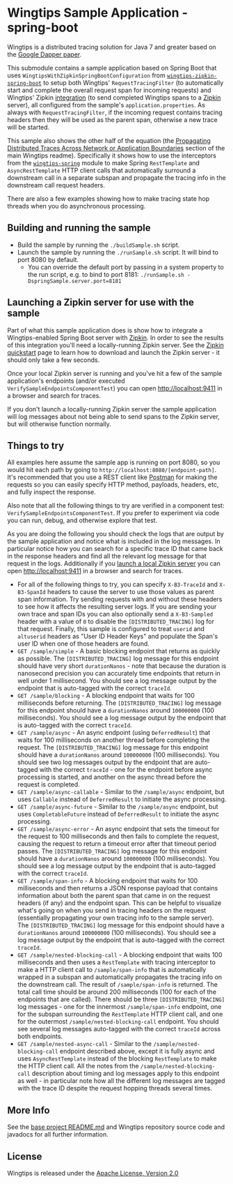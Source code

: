 # Wingtips Sample Application - spring-boot

Wingtips is a distributed tracing solution for Java 7 and greater based on the 
[Google Dapper paper](http://static.googleusercontent.com/media/research.google.com/en/us/pubs/archive/36356.pdf).

This submodule contains a sample application based on Spring Boot that uses `WingtipsWithZipkinSpringBootConfiguration` 
from [`wingtips-zipkin-spring-boot`](../../wingtips-zipkin-spring-boot) to setup both Wingtips' 
`RequestTracingFilter` (to automatically start and complete the overall request span for incoming requests) and 
Wingtips' Zipkin [integration](../../wingtips-zipkin) (to send completed Wingtips spans to a 
[Zipkin](http://zipkin.io/) server), all configured from the sample's `application.properties`. As always with 
`RequestTracingFilter`, if the incoming request contains tracing headers then they will be used as the parent span, 
otherwise a new trace will be started. 

This sample also shows the other half of the equation 
(the [Propagating Distributed Traces Across Network or Application Boundaries](../../README.md#propagating_traces) 
section of the main Wingtips readme). Specifically it shows how to use the interceptors from the 
[`wingtips-spring`](../../wingtips-spring) module to make Spring `RestTemplate` and `AsyncRestTemplate` HTTP client 
calls that automatically surround a downstream call in a separate subspan and propagate the tracing info in the 
downstream call request headers.

There are also a few examples showing how to make tracing state hop threads when you do asynchronous processing.

## Building and running the sample 
 
* Build the sample by running the `./buildSample.sh` script.
* Launch the sample by running the `./runSample.sh` script. It will bind to port 8080 by default. 
    * You can override the default port by passing in a system property to the run script, 
    e.g. to bind to port 8181: `./runSample.sh -DspringSample.server.port=8181`
 
<a name="launching_zipkin"></a>
## Launching a Zipkin server for use with the sample

Part of what this sample application does is show how to integrate a Wingtips-enabled Spring Boot server with 
[Zipkin](http://zipkin.io/). In order to see the results of this integration you'll need a locally-running Zipkin
server. See the [Zipkin quickstart](http://zipkin.io/pages/quickstart) page to learn how to download and launch the 
Zipkin server - it should only take a few seconds.

Once your local Zipkin server is running and you've hit a few of the sample application's endpoints (and/or executed 
`VerifySampleEndpointsComponentTest`) you can open [http://localhost:9411](http://localhost:9411) in a browser and 
search for traces.

If you don't launch a locally-running Zipkin server the sample application will log messages about not being able to 
send spans to the Zipkin server, but will otherwise function normally.
 
## Things to try
 
All examples here assume the sample app is running on port 8080, so you would hit each path by going to 
`http://localhost:8080/[endpoint-path]`. It's recommended that you use a REST client like 
[Postman](https://www.getpostman.com/) for making the requests so you can easily specify HTTP method, payloads, headers, 
etc, and fully inspect the response.

Also note that all the following things to try are verified in a component test: `VerifySampleEndpointsComponentTest`. 
If you prefer to experiment via code you can run, debug, and otherwise explore that test. 

As you are doing the following you should check the logs that are output by the sample application and notice what is 
included in the log messages. In particular notice how you can search for a specific trace ID that came back in the
response headers and find all the relevant log message for that request in the logs. Additionally if you [launch
a local Zipkin server](#launching_zipkin) you can open [http://localhost:9411](http://localhost:9411) in a browser and
search for traces.  
 
* For all of the following things to try, you can specify `X-B3-TraceId` and `X-B3-SpanId` headers to cause the server
to use those values as parent span information. Try sending requests with and without these headers to see how it
affects the resulting server logs. If you are sending your own trace and span IDs you can also optionally send a 
`X-B3-Sampled` header with a value of `0` to disable the `[DISTRIBUTED_TRACING]` log for that request. Finally, this
sample is configured to treat `userid` and `altuserid` headers as "User ID Header Keys" and populate the Span's user
ID when one of those headers are found. 
* `GET /sample/simple` - A basic blocking endpoint that returns as quickly as possible. The `[DISTRIBUTED_TRACING]` 
log message for this endpoint should have very short `durationNanos` - note that because the duration is nanosecond
precision you can accurately time endpoints that return in well under 1 millisecond. You should see a log message 
output by the endpoint that is auto-tagged with the correct `traceId`.
* `GET /sample/blocking` - A blocking endpoint that waits for 100 milliseconds before returning. The 
`[DISTRIBUTED_TRACING]` log message for this endpoint should have a `durationNanos` around `100000000` (100 
milliseconds). You should see a log message output by the endpoint that is auto-tagged with the correct `traceId`.
* `GET /sample/async` - An async endpoint (using `DeferredResult`) that waits for 100 milliseconds on another thread before 
completing the request. The `[DISTRIBUTED_TRACING]` log message for this endpoint should have a `durationNanos` around 
`100000000` (100 milliseconds). You should see two log messages output by the endpoint that are auto-tagged with the 
correct `traceId` - one for the endpoint before async processing is started, and another on the async thread before
the request is completed.
* `GET /sample/async-callable` - Similar to the `/sample/async` endpoint, but uses `Callable` instead of 
`DeferredResult` to initiate the async processing.
* `GET /sample/async-future` - Similar to the `/sample/async` endpoint, but uses `CompletableFuture` instead of 
`DeferredResult` to initiate the async processing. 
* `GET /sample/async-error` - An async endpoint that sets the timeout for the request to 100 milliseconds 
and then fails to complete the request, causing the request to return a timeout error after that timeout period
passes. The `[DISTRIBUTED_TRACING]` log message for this endpoint should have a `durationNanos` around `100000000` 
(100 milliseconds). You should see a log message output by the endpoint that is auto-tagged with the correct `traceId`.
* `GET /sample/span-info` - A blocking endpoint that waits for 100 milliseconds and then returns a JSON response 
payload that contains information about both the parent span that came in on the request headers (if any) and the 
endpoint span. This can be helpful to visualize what's going on when you send in tracing headers on the request
(essentially propagating your own tracing info to the sample server). The `[DISTRIBUTED_TRACING]` log message for this 
endpoint should have a `durationNanos` around `100000000` (100 milliseconds). You should see a log message output by 
the endpoint that is auto-tagged with the correct `traceId`.
* `GET /sample/nested-blocking-call` - A blocking endpoint that waits 100 milliseconds and then uses a `RestTemplate`
with tracing interceptor to make a HTTP client call to `/sample/span-info` that is automatically wrapped in a subspan
and automatically propagates the tracing info on the downstream call. The result of `/sample/span-info` is returned.
The total call time should be around 200 milliseconds (100 for each of the endpoints that are called). There should
be three `[DISTRIBUTED_TRACING]` log messages - one for the innermost `/sample/span-info` endpoint, one for the subspan
surrounding the `RestTemplate` HTTP client call, and one for the outermost `/sample/nested-blocking-call` endpoint. 
You should see several log messages auto-tagged with the correct `traceId` across both endpoints.
* `GET /sample/nested-async-call` - Similar to the `/sample/nested-blocking-call` endpoint described above, except
it is fully async and uses `AsyncRestTemplate` instead of the blocking `RestTemplate` to make the HTTP client call. 
All the notes from the `/sample/nested-blocking-call` description about timing and log messages apply to this 
endpoint as well - in particular note how all the different log messages are tagged with the trace ID despite the
request hopping threads several times.

## More Info

See the [base project README.md](../../README.md) and Wingtips repository source code and javadocs for all further 
information.

## License

Wingtips is released under the [Apache License, Version 2.0](http://www.apache.org/licenses/LICENSE-2.0)
